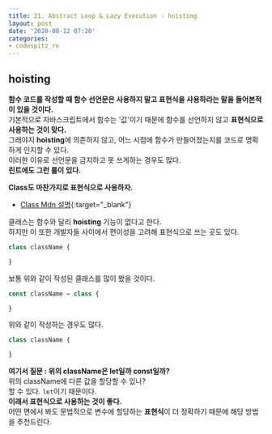 ```yaml
---
title: 21. Abstract Loop & Lazy Execution - hoisting
layout: post
date: '2020-08-12 07:20'
categories:
- codespitz_re
---
```


## hoisting

**함수 코드를 작성할 때 함수 선언문은 사용하지 말고 표현식을 사용하라는 말을 들어본적이 있을 것이다.**  
기본적으로 자바스크립트에서 함수는 '값'이기 때문에 함수를 선언하지 않고 **표현식으로 사용하는 것이 맞다.**  
그래야지 **hoisting**에 의존하지 않고, 어느 시점에 함수가 만들어졌는지를 코드로 명확하게 인지할 수 있다.  
이러한 이유로 선언문을 금지하고 못 쓰게하는 경우도 많다.  
**린트에도 그런 룰이 있다.**

**Class도 마찬가지로 표현식으로 사용하자.**  

* [Class Mdn 설명](https://developer.mozilla.org/ko/docs/Web/JavaScript/Reference/Classes){:target="_blank"}

클래스는 함수와 달리 **hoisting** 기능이 없다고 한다.  
하지만 이 또한 개발자들 사이에서 편이성을 고려해 표현식으로 쓰는 곳도 있다.

```javascript
class className {

}
```

보통 위와 같이 작성된 클래스를 많이 봤을 것이다.

```javascript
const className = class {

}
```

위와 같이 작성하는 경우도 많다.

```javascript
class className {

}
```

**여기서 질문 : 위의 className은 let일까 const일까?**  
위의 className에 다른 값을 할당할 수 있나?  
할 수 있다. `let`이기 때문이다.  
**이래서 표현식으로 사용하는 것이 좋다.**  
어떤 면에서 봐도 문법적으로 변수에 할당하는 **표현식**이 더 정확하기 때문에 해당 방법을 추천드린다.
